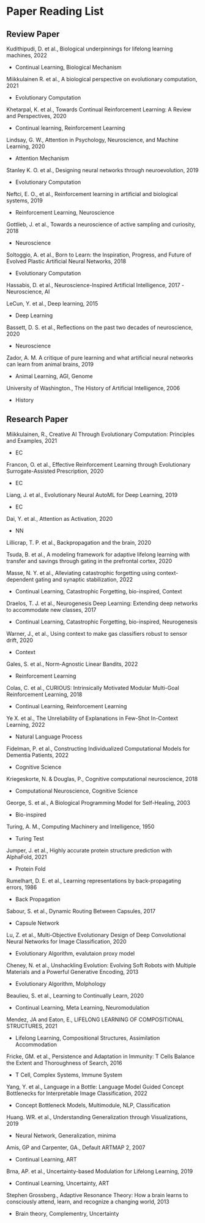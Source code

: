 # Paper Reading List
## Review Paper
Kudithipudi, D. et al., Biological underpinnings for lifelong learning machines, 2022
- Continual Learning, Biological Mechanism

Miikkulainen R. et al., A biological perspective on evolutionary computation, 2021
- Evolutionary Computation 

Khetarpal, K. et al., Towards Continual Reinforcement Learning: A Review and Perspectives, 2020
- Continual learning, Reinforcement Learning

Lindsay, G. W., Attention in Psychology, Neuroscience, and Machine Learning, 2020
- Attention Mechanism

Stanley K. O. et al., Designing neural networks through neuroevolution, 2019
- Evolutionary Computation

Neftci, E. O., et al., Reinforcement learning in artificial and biological systems, 2019
- Reinforcement Learning, Neuroscience

Gottlieb, J. et al., Towards a neuroscience of active sampling and curiosity, 2018
- Neuroscience

Soltoggio, A. et al., Born to Learn: the Inspiration, Progress, and Future of Evolved Plastic Artificial Neural Networks, 2018
- Evolutionary Computation

Hassabis, D. et al., Neuroscience-Inspired Artificial Intelligence, 2017
-Neuroscience, AI

LeCun, Y. et al., Deep learning, 2015 
- Deep Learning

Bassett, D. S. et al., Reflections on the past two decades of neuroscience, 2020
- Neuroscience

Zador, A. M. A critique of pure learning and what artificial neural networks can learn from animal brains, 2019
- Animal Learning, AGI, Genome

University of Washington., The History of Artificial Intelligence, 2006
- History


## Research Paper
Miikkulainen, R., Creative AI Through Evolutionary Computation: Principles and Examples, 2021
- EC

Francon, O. et al., Effective Reinforcement Learning through Evolutionary Surrogate-Assisted Prescription, 2020
- EC

Liang, J. et al., Evolutionary Neural AutoML for Deep Learning, 2019 
- EC

Dai, Y. et al., Attention as Activation, 2020
- NN

Lillicrap, T. P. et al., Backpropagation and the brain, 2020

Tsuda, B. et al., A modeling framework for adaptive lifelong learning with transfer and savings through gating in the prefrontal cortex, 2020

Masse, N. Y. et al., Alleviating catastrophic forgetting using context-dependent gating and synaptic stabilization, 2022
- Continual Learning, Catastrophic Forgetting, bio-inspired, Context

Draelos, T. J. et al., Neurogenesis Deep Learning: Extending deep networks to accommodate new classes, 2017
- Continual Learning, Catastrophic Forgetting, bio-inspired, Neurogenesis

Warner, J., et al., Using context to make gas classifiers robust to sensor drift, 2020
- Context

Gales, S. et al., Norm-Agnostic Linear Bandits, 2022
- Reinforcement Learning

Colas, C. et al., CURIOUS: Intrinsically Motivated Modular Multi-Goal Reinforcement Learning, 2018
- Continual Learning, Reinforcement Learning

Ye X. et al., The Unreliability of Explanations in Few-Shot In-Context Learning, 2022
- Natural Language Process

Fidelman, P. et al., Constructing Individualized Computational Models for Dementia Patients, 2022
- Cognitive Science

Kriegeskorte, N. & Douglas, P., Cognitive computational neuroscience, 2018
- Computational Neuroscience, Cognitive Science

George, S. et al., A Biological Programming Model for Self-Healing, 2003
- Bio-inspired

Turing, A. M., Computing Machinery and Intelligence, 1950
- Turing Test

Jumper, J. et al., Highly accurate protein structure prediction with AlphaFold, 2021
- Protein Fold

Rumelhart, D. E. et al., Learning representations by back-propagating errors, 1986 
- Back Propagation

Sabour, S. et al., Dynamic Routing Between Capsules, 2017
- Capsule Network

Lu, Z. et al., Multi-Objective Evolutionary Design of Deep Convolutional Neural Networks for Image Classification, 2020
- Evolutionary Algorithm, evalutaion proxy model

Cheney, N. et al., Unshackling Evolution: Evolving Soft Robots with Multiple Materials and a Powerful Generative Encoding, 2013
- Evolutionary Algorithm, Molphology

Beaulieu, S. et al., Learning to Continually Learn, 2020
- Continual Learning, Meta Learning, Neuromodulation

Mendez, JA and Eaton, E., LIFELONG LEARNING OF COMPOSITIONAL STRUCTURES, 2021
- Lifelong Learning, Compositional Structures, Assimilation Accommodation

Fricke, GM. et al., Persistence and Adaptation in Immunity: T Cells Balance the Extent and Thoroughness of Search, 2016
- T Cell, Complex Systems, Immune System

Yang, Y. et al., Language in a Bottle: Language Model Guided Concept Bottlenecks
for Interpretable Image Classification, 2022
- Concept Bottleneck Models, Multimodule, NLP, Classification

Huang. WR. et al., Understanding Generalization through Visualizations, 2019
- Neural Network, Generalization, minima

Amis, GP and Carpenter, GA., Default ARTMAP 2, 2007
- Continual Learning, ART

Brna, AP. et al., Uncertainty-based Modulation for Lifelong Learning, 2019
- Continual Learning, Uncertainty, ART

Stephen Grossberg., Adaptive Resonance Theory: How a brain learns to consciously attend, learn, and recognize a changing world, 2013
- Brain theory, Complementry, Uncertainty




